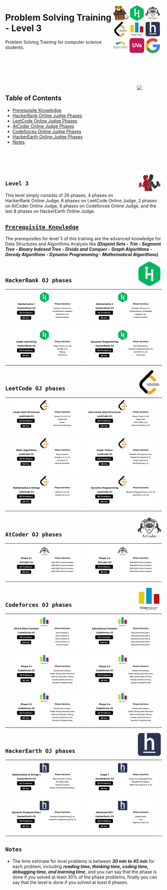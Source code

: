 <picture><img align="right" width="160" src="/logos/problem-solving-training.png"></img></picture>

# Problem Solving Training - Level 3
Problem Solving Training for computer science students.

<br><br><br><br>

<br>
<picture><img align="right" width="80" src="https://github.com/cs-MohamedAyman/cs-MohamedAyman/blob/master/repos-icons/agenda.png"></img></picture>

## Table of Contents
  * [Prerequisite Knowledge](#prerequisite-knowledge)
  * [HackerRank Online Judge Phases](#hackerrank-oj-phases)
  * [LeetCode Online Judge Phases](#leetcode-oj-phases)
  * [AtCoder Online Judge Phases](#atcoder-oj-phases)
  * [Codeforces Online Judge Phases](#codeforces-oj-phases)
  * [HackerEarth Online Judge Phases](#hackerearth-oj-phases)
  * [Notes](#notes)

<br><br><br><br>
<picture><img align="right" width="80" src="/logos/level-3.png"></img></picture>

## `Level 3`

This level simply consists of 26 phases, 4 phases on HackerRank Online Judge, 6 phases on LeetCode Online Judge, 2 phases on AtCoder Online Judge, 6 phases on Codeforces Online Judge, and the last 8 phases on HackerEarth Online Judge.

## [`Prerequisite Knowledge`](https://github.com/cs-MohamedAyman/computer-science-trainings/blob/master/data-structures-and-algorithms/README.md)
The prerequisites for level 3 of this training are the advanced knowledge for Data Structures and Algorithms Analysis like ***(Disjoint Sets - Trie - Segment Tree - Binary Indexed Tree - Divide and Conquer - Graph Algorithms - Greedy Algorithms - Dynamic Programming - Mathematical Algorithms)***.

<picture><img align="right" width="80" src="/logos/hackerrank.png"></img></picture>
<br>

## `HackerRank OJ phases`

<table>
    <tbody>
        <tr>
<td align="center"><a href="/level-3/hackerrank/mathematics-1">              <img width="95%" src="/logos/hackerrank-07.png"></img></a></td>
<td align="center"><a href="/level-3/hackerrank/mathematics-2">              <img width="95%" src="/logos/hackerrank-08.png"></img></a></td>
        </tr>
        <tr>
<td align="center"><a href="/level-3/hackerrank/graph-string">               <img width="95%" src="/logos/hackerrank-09.png"></img></a></td>
<td align="center"><a href="/level-3/hackerrank/dynamic-programming">        <img width="95%" src="/logos/hackerrank-10.png"></img></a></td>
        </tr>
    </tbody>
</table>

<picture><img align="right" width="80" src="/logos/leetcode.png"></img></picture>
<br>

## `LeetCode OJ phases`

<table>
    <tbody>
        <tr>
<td align="center"><a href="/level-3/leetcode/linear-data-structures">       <img width="95%" src="/logos/leetcode-07.png"></img></a></td>
<td align="center"><a href="/level-3/leetcode/non-linear-data-structures">   <img width="95%" src="/logos/leetcode-08.png"></img></a></td>
        </tr>
        <tr>
<td align="center"><a href="/level-3/leetcode/basic-algorithms">             <img width="95%" src="/logos/leetcode-09.png"></img></a></td>
<td align="center"><a href="/level-3/leetcode/graph-theory">                 <img width="95%" src="/logos/leetcode-10.png"></img></a></td>
        </tr>
        <tr>
<td align="center"><a href="/level-3/leetcode/mathematics-strings">          <img width="95%" src="/logos/leetcode-11.png"></img></a></td>
<td align="center"><a href="/level-3/leetcode/dynamic-programming">          <img width="95%" src="/logos/leetcode-12.png"></img></a></td>
        </tr>
    </tbody>
</table>

<picture><img align="right" width="80" src="/logos/atcoder.png"></img></picture>
<br>

## `AtCoder OJ phases`

<table>
    <tbody>
        <tr>
<td align="center"><a href="/level-3/atcoder/phase-3-1">                     <img width="95%" src="/logos/atcoder-07.png"></img></a></td>
<td align="center"><a href="/level-3/atcoder/phase-3-2">                     <img width="95%" src="/logos/atcoder-08.png"></img></a></td>
        </tr>
    </tbody>
</table>

<picture><img align="right" width="80" src="/logos/codeforces.png"></img></picture>
<br>

## `Codeforces OJ phases`

<table>
    <tbody>
        <tr>
<td align="center"><a href="/level-3/codeforces/phase-3-1">                  <img width="95%" src="/logos/codeforces-09.png"></img></a></td>
<td align="center"><a href="/level-3/codeforces/phase-3-2">                  <img width="95%" src="/logos/codeforces-10.png"></img></a></td>
        </tr>
        <tr>
<td align="center"><a href="/level-3/codeforces/phase-3-1">                  <img width="95%" src="/logos/codeforces-11.png"></img></a></td>
<td align="center"><a href="/level-3/codeforces/phase-3-2">                  <img width="95%" src="/logos/codeforces-12.png"></img></a></td>
        </tr>
        <tr>
<td align="center"><a href="/level-3/codeforces/phase-3-3">                  <img width="95%" src="/logos/codeforces-13.png"></img></a></td>
<td align="center"><a href="/level-3/codeforces/phase-3-4">                  <img width="95%" src="/logos/codeforces-14.png"></img></a></td>
        </tr>
    </tbody>
</table>

<picture><img align="right" width="80" src="/logos/hackerearth.png"></img></picture>
<br>

## `HackerEarth OJ phases`

<table>
    <tbody>
        <tr>
<td align="center"><a href="/level-3/hackerearth/mathematics-strings">       <img width="95%" src="/logos/hackerearth-09.png"></img></a></td>
<td align="center"><a href="/level-3/hackerearth/graph">                     <img width="95%" src="/logos/hackerearth-11.png"></img></a></td>
        </tr>
        <tr>
<td align="center"><a href="/level-3/hackerearth/dynamic-programming">       <img width="95%" src="/logos/hackerearth-13.png"></img></a></td>
<td align="center"><a href="/level-3/hackerearth/advanced-data-structures">  <img width="95%" src="/logos/hackerearth-15.png"></img></a></td>
        </tr>
    </tbody>
</table>

## `Notes`

* The time estimate for level problems is between ***30 min to 45 min*** for each problem, including ***reading time, thinking time, coding time, debugging time, and learning time***, and you can say that the phase is done if you solved at least 30% of the phase problems, finally you can say that the level is done if you solved at least 6 phases.

<br>

